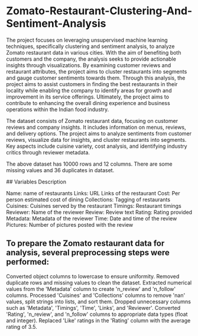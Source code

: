 # Zomato-Restaurant-Clustering-And-Sentiment-Analysis

The project focuses on leveraging unsupervised machine learning techniques, specifically clustering and sentiment analysis, to analyze Zomato restaurant data in various cities. With the aim of benefiting both customers and the company, the analysis seeks to provide actionable insights through visualizations. By examining customer reviews and restaurant attributes, the project aims to cluster restaurants into segments and gauge customer sentiments towards them. Through this analysis, the project aims to assist customers in finding the best restaurants in their locality while enabling the company to identify areas for growth and improvement in its service offerings. Ultimately, the project aims to contribute to enhancing the overall dining experience and business operations within the Indian food industry.

The dataset consists of Zomato restaurant data, focusing on customer reviews and company insights. It includes information on menus, reviews, and delivery options. The project aims to analyze sentiments from customer reviews, visualize data for insights, and cluster restaurants into segments. Key aspects include cuisine variety, cost analysis, and identifying industry critics through reviewer metadata.

The above dataset has 10000 rows and 12 columns. There are some missing values and 36 duplicates in dataset.


## Variables Description

Name: name of restaurants
Links: URL Links of the restaurant
Cost: Per person estimated cost of dining
Collections: Tagging of restaurants
Cuisines: Cuisines served by the restaurant
Timings: Restaurant timings
Reviewer: Name of the reviewer
Review: Review text
Rating: Rating provided
Metadata: Metadata of the reviewer
Time: Date and time of the review
Pictures: Number of pictures posted with the review


## To prepare the Zomato restaurant data for analysis, several preprocessing steps were performed:

Converted object columns to lowercase to ensure uniformity.
Removed duplicate rows and missing values to clean the dataset.
Extracted numerical values from the 'Metadata' column to create 'n_review' and 'n_follow' columns.
Processed 'Cuisines' and 'Collections' columns to remove 'nan' values, split strings into lists, and sort them.
Dropped unnecessary columns such as 'Metadata', 'Timings', 'Time', 'Links', and 'Reviewer'.
Converted 'Rating', 'n_review', and 'n_follow' columns to appropriate data types (float and integer).
Replaced 'Like' ratings in the 'Rating' column with the average rating of 3.5.
